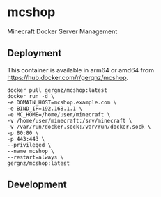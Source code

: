 # mcshop
Minecraft Docker Server Management

## Deployment
This container is available in arm64 or amd64 from https://hub.docker.com/r/gergnz/mcshop.

```
docker pull gergnz/mcshop:latest
docker run -d \
-e DOMAIN_HOST=mcshop.example.com \
-e BIND_IP=192.168.1.1 \
-e MC_HOME=/home/user/minecraft \
-v /home/user/minecraft:/srv/minecraft \
-v /var/run/docker.sock:/var/run/docker.sock \
-p 80:80 \
-p 443:443 \
--privileged \
--name mcshop \
--restart=always \
gergnz/mcshop:latest
```

## Development

